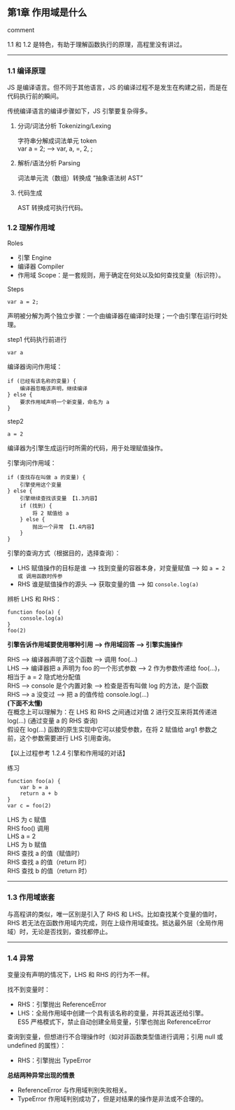 ## 第1章 作用域是什么

comment

1.1 和 1.2 是特色，有助于理解函数执行的原理，高程里没有讲过。

---

### 1.1 编译原理

JS 是编译语言。但不同于其他语言，JS 的编译过程不是发生在构建之前，而是在代码执行前的瞬间。

传统编译语言的编译步骤如下，JS 引擎要复杂得多。

1. 分词/词法分析 Tokenizing/Lexing

    字符串分解成词法单元 token<br>
    var a = 2; --> var, a, =, 2, ;

2. 解析/语法分析 Parsing

    词法单元流（数组）转换成 “抽象语法树 AST”

3. 代码生成

    AST 转换成可执行代码。

### 1.2 理解作用域

Roles

* 引擎 Engine
* 编译器 Compiler
* 作用域 Scope：是一套规则，用于确定在何处以及如何查找变量（标识符）。

Steps

    var a = 2;
    
声明被分解为两个独立步骤：一个由编译器在编译时处理；一个由引擎在运行时处理。

step1 代码执行前进行

    var a

编译器询问作用域：

    if (已经有该名称的变量) {
        编译器忽略该声明，继续编译
    } else {
        要求作用域声明一个新变量，命名为 a
    }

step2

    a = 2

编译器为引擎生成运行时所需的代码，用于处理赋值操作。

引擎询问作用域：

    if (查找存在叫做 a 的变量) {
        引擎使用这个变量
    } else {
        引擎继续查找该变量 【1.3内容】
        if (找到) {
            将 2 赋值给 a
        } else {
            抛出一个异常 【1.4内容】
        }
    }

引擎的查询方式（根据目的，选择查询）：

* LHS 赋值操作的目标是谁 --> 找到变量的容器本身，对变量赋值 --> 如 `a = 2 或 调用函数时传参`
* RHS 谁是赋值操作的源头 --> 获取变量的值 --> 如 `console.log(a)`

辨析 LHS 和 RHS：

    function foo(a) {
        console.log(a)
    }
    foo(2)

**引擎告诉作用域要使用哪种引用 --> 作用域回答 --> 引擎实施操作**

RHS --> 编译器声明了这个函数 --> 调用 foo(...)<br>
LHS --> 编译器把 a 声明为 foo 的一个形式参数 --> 2 作为参数传递给 foo(...)，相当于 a = 2 隐式地分配值<br>
RHS --> console 是个内置对象 --> 检查是否有叫做 log 的方法，是个函数<br>
RHS --> a 没变过 --> 把 a 的值传给 console.log(...)<br>
**(下面不太懂)**<br>
在概念上可以理解为：在 LHS 和 RHS 之间通过对值 2 进行交互来将其传递进 log(...) (通过变量 a 的 RHS 查询)<br>
假设在 log(...) 函数的原生实现中它可以接受参数，在将 2 赋值给 arg1 参数之前，这个参数需要进行 LHS 引用查询。

【以上过程参考 1.2.4 引擎和作用域的对话】

练习

    function foo(a) {
        var b = a
        return a + b
    }
    var c = foo(2)

LHS 为 c 赋值<br>
RHS foo() 调用<br>
LHS a = 2<br>
LHS 为 b 赋值<br>
RHS 查找 a 的值（赋值时）<br>
RHS 查找 a 的值（return 时）<br>
RHS 查找 b 的值（return 时）<br>

---

### 1.3 作用域嵌套

与高程讲的类似，唯一区别是引入了 RHS 和 LHS。比如查找某个变量的值时，RHS 若无法在函数作用域内完成，则在上级作用域查找。抵达最外层（全局作用域）时，无论是否找到，查找都停止。

---

### 1.4 异常

变量没有声明的情况下，LHS 和 RHS 的行为不一样。

找不到变量时：

* RHS：引擎抛出 ReferenceError
* LHS：全局作用域中创建一个具有该名称的变量，并将其返还给引擎。<br> ES5 严格模式下，禁止自动创建全局变量，引擎也抛出 ReferenceError

查询到变量，但想进行不合理操作时（如对非函数类型值进行调用；引用 null 或 undefined 的属性）：

* RHS：引擎抛出 TypeError

**总结两种异常出现的情景**

* ReferenceError 与作用域判别失败相关。
* TypeError 作用域判别成功了，但是对结果的操作是非法或不合理的。